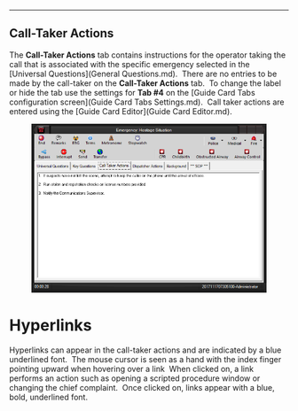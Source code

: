   ------------------------
  **Call-Taker Actions**
  ------------------------

The **Call-Taker Actions** tab contains instructions for the operator
taking the call that is associated with the specific emergency selected
in the [Universal Questions](General Questions.md).  There are no
entries to be made by the call-taker on the **Call-Taker Actions** tab. 
To change the label or hide the tab use the settings for **Tab #4** on
the [Guide Card Tabs configuration
screen](Guide Card Tabs Settings.md).  Call taker actions are
entered using the [Guide Card Editor](Guide Card Editor.md).

<figure><img src=".gitbook/assets/Call-Taker Actions_files/image001.png" alt=""><figcaption></figcaption></figure> 

# Hyperlinks

Hyperlinks can appear in the call-taker actions and are indicated by a
blue underlined font.  The mouse cursor is seen as a hand with the index
finger pointing upward when hovering over a link  When clicked on, a
link performs an action such as opening a scripted procedure window or
changing the chief complaint.  Once clicked on, links appear with a
blue, bold, underlined font.
